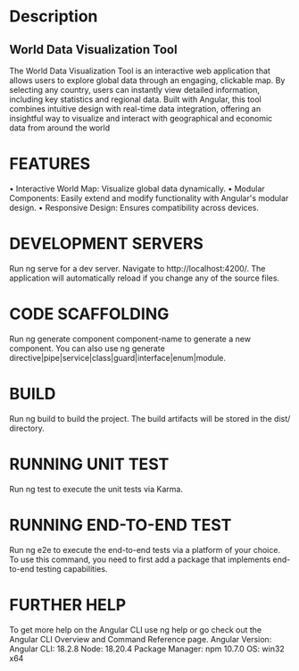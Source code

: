 # Description

## World Data Visualization Tool
The World Data Visualization Tool is an interactive web application that allows users to explore global data through an engaging, clickable map. By selecting any country, users can instantly view detailed information, including key statistics and regional data. Built with Angular, this tool combines intuitive design with real-time data integration, offering an insightful way to visualize and interact with geographical and economic data from around the world

# FEATURES

•	Interactive World Map: Visualize global data dynamically.
•	Modular Components: Easily extend and modify functionality with Angular's modular design.
•	Responsive Design: Ensures compatibility across devices.

# DEVELOPMENT SERVERS
Run ng serve for a dev server. Navigate to http://localhost:4200/. The application will automatically reload if you change any of the source files.

# CODE SCAFFOLDING
Run ng generate component component-name to generate a new component. You can also use ng generate directive|pipe|service|class|guard|interface|enum|module.

# BUILD
Run ng build to build the project. The build artifacts will be stored in the dist/ directory.

# RUNNING UNIT TEST
Run ng test to execute the unit tests via Karma.

# RUNNING END-TO-END TEST
Run ng e2e to execute the end-to-end tests via a platform of your choice. To use this command, you need to first add a package that implements end-to-end testing capabilities.

# FURTHER HELP
To get more help on the Angular CLI use ng help or go check out the Angular CLI Overview and Command Reference page.
Angular Version: Angular CLI: 18.2.8 Node: 18.20.4 Package Manager: npm 10.7.0 OS: win32 x64

